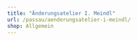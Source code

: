 ```yaml
---
title: "Änderungsatelier I. Meindl"
url: /passau/aenderungsatelier-i-meindl/
shop: Allgemein
---
```

